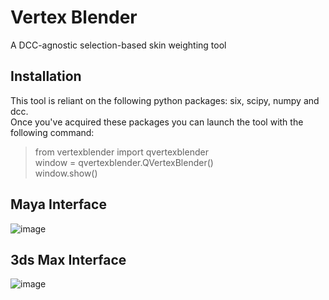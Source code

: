 # Vertex Blender
A DCC-agnostic selection-based skin weighting tool  
  
## Installation
This tool is reliant on the following python packages: six, scipy, numpy and dcc.  
Once you've acquired these packages you can launch the tool with the following command:  

> from vertexblender import qvertexblender  
> window = qvertexblender.QVertexBlender()  
> window.show()  

## Maya Interface
![image](https://user-images.githubusercontent.com/11181168/132901302-797e56fe-656c-489b-ba55-0f70898cd6b8.png)
  
## 3ds Max Interface
![image](https://user-images.githubusercontent.com/11181168/132901382-f94ce17a-9c9a-434b-a1c6-d1db5a39acc4.png)
